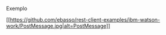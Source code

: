 Exemplo

[[https://github.com/ebasso/rest-client-examples/ibm-watson-work/PostMessage.jpg|alt=PostMessage]]
